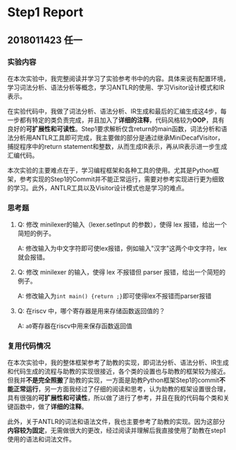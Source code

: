 # Step1 Report

## 2018011423 任一

### 实验内容

在本次实验中，我完整阅读并学习了实验参考书中的内容。具体来说有配置环境，学习词法分析、语法分析等概念，学习ANTLR的使用、学习Visitor设计模式和IR表示。



在实验代码中，我做了词法分析、语法分析、IR生成和最后的汇编生成这4步，每一步都有特定的类负责完成，并且加入了**详细的注释**，代码风格较为**OOP**，具有良好的**可扩展性和可读性**。Step1要求解析仅含return的main函数，词法分析和语法分析用ANTLR工具即可完成，我主要做的部分是通过继承MiniDecafVisitor，捕捉程序中的return statement和整数，从而生成IR表示，再从IR表示进一步生成汇编代码。



本次实验的主要难点在于，学习编程框架和各种工具的使用。尤其是Python框架，参考实现的Step1的Commit并不能正常运行，需要对参考实现进行更为细致的学习。此外，ANTLR工具以及Visitor设计模式也是学习的难点。



### 思考题

1. Q: 修改 minilexer的输入（lexer.setInput 的参数），使得 lex 报错，给出一个简短的例子。

   A: 修改输入为中文字符即可使lex报错，例如输入"汉字"这两个中文字符，lex就会报错。

   

2. Q: 修改 minilexer 的输入，使得 lex 不报错但 parser 报错，给出一个简短的例子。

   A: 修改输入为`int main() {return ;}`即可使得lex不报错而parser报错

   

3. Q: 在riscv 中，哪个寄存器是用来存储函数返回值的？

   A: `a0`寄存器在riscv中用来保存函数返回值





### 复用代码情况

在本次实验中，我的整体框架参考了助教的实现，即词法分析、语法分析、IR生成和代码生成的流程与助教的实现很接近，各个类的设置也与助教的框架较为接近。但我并**不是完全照搬**了助教的实现，一方面是助教Python框架Step1的commit**不能正常运行**，另一方面我经过了仔细的阅读和思考，认为助教的框架设置很合理，具有很强的**可扩展性和可读性**，所以做了进行了参考，并且在我的代码每个类和关键函数中，做了**详细的注释**。



此外，关于ANTLR的词法和语法文件，我也主要参考了助教的实现。因为这部分**内容较为固定**，无需做很大的更改，经过阅读并理解后我直接使用了助教在step1使用的语法和词法文件。